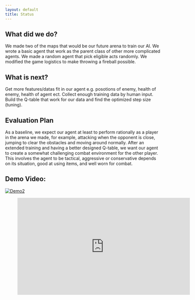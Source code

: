 ```yaml
---
layout: default
title: Status
---
```

## What did we do?
We made two of the maps that would be our future arena to train our AI.
We wrote a basic agent that work as the parent class of other more complicated agents.
We made a random agent that pick eligible acts randomly.
We modified the game logistics to make throwing a fireball possible.


## What is next?
Get more features/datas fit in our agent e.g. posotions of enemy, health of enemy, health of agent ect.
Collect enough training data by human input.
Build the Q-table that work for our data and find the optimized step size (tuning).


## Evaluation Plan
As a baseline, we expect our agent at least to perform rationally as a player in the arena we made, for example, attacking when the opponent is close, jumping to clear the obstacles and moving around normally. After an extended training and having a better designed Q-table, we want our agent to create a somewhat challenging combat environment for the other player. This involves the agent to be tactical, aggressive or conservative depends on its situation, good at using items, and well worn for combat. 

## Demo Video:
[![Demo2](https://i.ibb.co/w68XmvW/https-i-ytimg-com-vi-UMc-ZHYx-ZHTo-maxresdefault.jpg)](https://www.youtube.com/watch?v=UMcZHYxZHTo "Demo2")



<figure class="video_container">
<iframe width="560" height="315" src="https://www.youtube.com/embed/UMcZHYxZHTo" frameborder="0" allow="accelerometer; autoplay; encrypted-media; gyroscope; picture-in-picture" allowfullscreen></iframe>
</figure>
  

